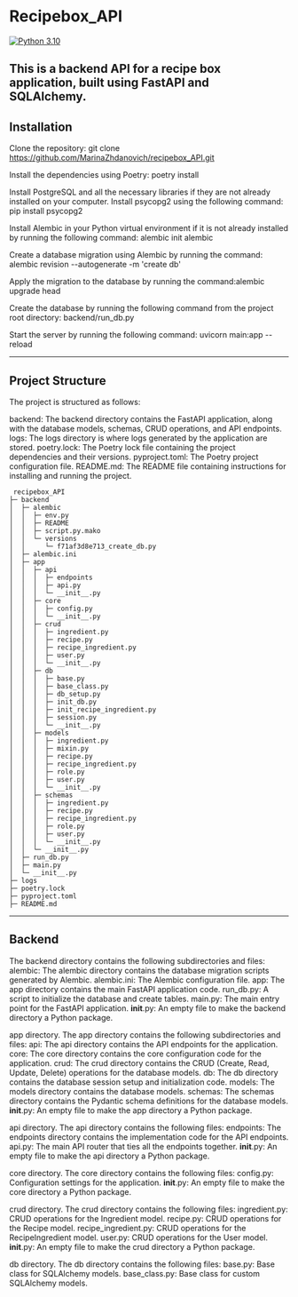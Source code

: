 # Recipebox_API
[![Python 3.10](https://img.shields.io/badge/python-3.10-blue.svg)](https://www.python.org/downloads/release/python-3100/)

This is a backend API for a recipe box application, built using FastAPI and SQLAlchemy.
---
Installation
---

Clone the repository: git clone https://github.com/MarinaZhdanovich/recipebox_API.git

Install the dependencies using Poetry: poetry install

Install PostgreSQL and all the necessary libraries if they are not already installed on your computer. Install psycopg2 using the following command:  pip install psycopg2 

Install Alembic in your Python virtual environment if it is not already installed by running the following command: alembic init alembic 

Create a database migration using Alembic by running the command: alembic revision --autogenerate -m 'create db'

Apply the migration to the database by running the command:alembic upgrade head

Create the database by running the following command from the project root directory: backend/run_db.py

Start the server by running the following command: uvicorn main:app --reload

---
Project Structure
---
The project is structured as follows:

backend: The backend directory contains the FastAPI application, along with the database models, schemas, CRUD operations, and API endpoints.
logs: The logs directory is where logs generated by the application are stored.
poetry.lock: The Poetry lock file containing the project dependencies and their versions.
pyproject.toml: The Poetry project configuration file.
README.md: The README file containing instructions for installing and running the project.
```
 recipebox_API
├─ backend
│  ├─ alembic
│  │  ├─ env.py
│  │  ├─ README
│  │  ├─ script.py.mako
│  │  └─ versions
│  │     └─ f71af3d8e713_create_db.py
│  ├─ alembic.ini
│  ├─ app
│  │  ├─ api
│  │  │  ├─ endpoints
│  │  │  ├─ api.py
│  │  │  └─ __init__.py
│  │  ├─ core
│  │  │  ├─ config.py
│  │  │  └─ __init__.py
│  │  ├─ crud
│  │  │  ├─ ingredient.py
│  │  │  ├─ recipe.py
│  │  │  ├─ recipe_ingredient.py
│  │  │  ├─ user.py
│  │  │  └─ __init__.py
│  │  ├─ db
│  │  │  ├─ base.py
│  │  │  ├─ base_class.py
│  │  │  ├─ db_setup.py
│  │  │  ├─ init_db.py
│  │  │  ├─ init_recipe_ingredient.py
│  │  │  ├─ session.py
│  │  │  └─ __init__.py
│  │  ├─ models
│  │  │  ├─ ingredient.py
│  │  │  ├─ mixin.py
│  │  │  ├─ recipe.py
│  │  │  ├─ recipe_ingredient.py
│  │  │  ├─ role.py
│  │  │  ├─ user.py
│  │  │  └─ __init__.py
│  │  ├─ schemas
│  │  │  ├─ ingredient.py
│  │  │  ├─ recipe.py
│  │  │  ├─ recipe_ingredient.py
│  │  │  ├─ role.py
│  │  │  ├─ user.py
│  │  │  └─ __init__.py
│  │  └─ __init__.py
│  ├─ run_db.py
│  ├─ main.py
│  └─ __init__.py
├─ logs  
├─ poetry.lock
├─ pyproject.toml
├─ README.md
```
---
Backend
---
The backend directory contains the following subdirectories and files:
alembic: The alembic directory contains the database migration scripts generated by Alembic.
alembic.ini: The Alembic configuration file.
app: The app directory contains the main FastAPI application code.
run_db.py: A script to initialize the database and create tables.
main.py: The main entry point for the FastAPI application.
__init__.py: An empty file to make the backend directory a Python package.


app directory. The app directory contains the following subdirectories and files:
api: The api directory contains the API endpoints for the application.
core: The core directory contains the core configuration code for the application.
crud: The crud directory contains the CRUD (Create, Read, Update, Delete) operations for the database models.
db: The db directory contains the database session setup and initialization code.
models: The models directory contains the database models.
schemas: The schemas directory contains the Pydantic schema definitions for the database models.
__init__.py: An empty file to make the app directory a Python package.


api directory. The api directory contains the following files:
endpoints: The endpoints directory contains the implementation code for the API endpoints.
api.py: The main API router that ties all the endpoints together.
__init__.py: An empty file to make the api directory a Python package.


core directory. The core directory contains the following files:
config.py: Configuration settings for the application.
__init__.py: An empty file to make the core directory a Python package.


crud directory. The crud directory contains the following files:
ingredient.py: CRUD operations for the Ingredient model.
recipe.py: CRUD operations for the Recipe model.
recipe_ingredient.py: CRUD operations for the RecipeIngredient model.
user.py: CRUD operations for the User model.
__init__.py: An empty file to make the crud directory a Python package.


db directory. The db directory contains the following files:
base.py: Base class for SQLAlchemy models.
base_class.py: Base class for custom SQLAlchemy models.
